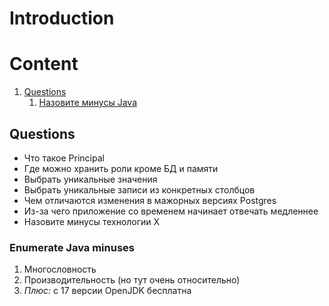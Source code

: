 # Introduction

# Content
1. [Questions](#questions)
   1. [Назовите минусы Java](#enumerate-java-minuses)


## Questions
- Что такое Principal
- Где можно хранить роли кроме БД и памяти
- Выбрать уникальные значения
- Выбрать уникальные записи из конкретных столбцов
- Чем отличаются изменения в мажорных версиях Postgres
- Из-за чего приложение со временем начинает отвечать медленнее
- Назовите минусы технологии Х

### Enumerate Java minuses
1. Многословность
2. Производительность (но тут очень относительно)
3. *Плюс:* с 17 версии OpenJDK бесплатна